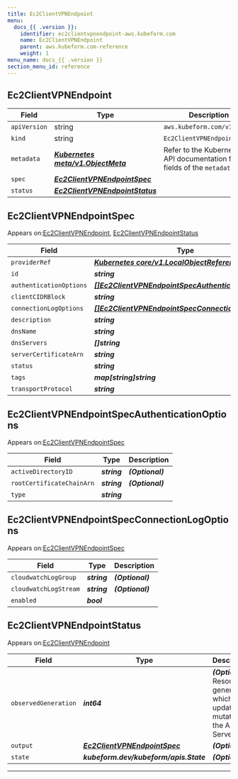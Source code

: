 ```yaml
---
title: Ec2ClientVPNEndpoint
menu:
  docs_{{ .version }}:
    identifier: ec2clientvpnendpoint-aws.kubeform.com
    name: Ec2ClientVPNEndpoint
    parent: aws.kubeform.com-reference
    weight: 1
menu_name: docs_{{ .version }}
section_menu_id: reference
---
```


## Ec2ClientVPNEndpoint
| Field | Type | Description |
| ------ | ----- | ----------- |
| `apiVersion` | string | `aws.kubeform.com/v1alpha1` |
|    `kind` | string | `Ec2ClientVPNEndpoint` |
| `metadata` | ***[Kubernetes meta/v1.ObjectMeta](https://kubernetes.io/docs/reference/generated/kubernetes-api/v1.13/#objectmeta-v1-meta)***|Refer to the Kubernetes API documentation for the fields of the `metadata` field.|
| `spec` | ***[Ec2ClientVPNEndpointSpec](#Ec2ClientVPNEndpointSpec)***||
| `status` | ***[Ec2ClientVPNEndpointStatus](#Ec2ClientVPNEndpointStatus)***||
## Ec2ClientVPNEndpointSpec

Appears on:[Ec2ClientVPNEndpoint](#Ec2ClientVPNEndpoint), [Ec2ClientVPNEndpointStatus](#Ec2ClientVPNEndpointStatus)

| Field | Type | Description |
| ------ | ----- | ----------- |
| `providerRef` | ***[Kubernetes core/v1.LocalObjectReference](https://kubernetes.io/docs/reference/generated/kubernetes-api/v1.13/#localobjectreference-v1-core)***||
| `id` | ***string***||
| `authenticationOptions` | ***[[]Ec2ClientVPNEndpointSpecAuthenticationOptions](#Ec2ClientVPNEndpointSpecAuthenticationOptions)***||
| `clientCIDRBlock` | ***string***||
| `connectionLogOptions` | ***[[]Ec2ClientVPNEndpointSpecConnectionLogOptions](#Ec2ClientVPNEndpointSpecConnectionLogOptions)***||
| `description` | ***string***| ***(Optional)*** |
| `dnsName` | ***string***| ***(Optional)*** |
| `dnsServers` | ***[]string***| ***(Optional)*** |
| `serverCertificateArn` | ***string***||
| `status` | ***string***| ***(Optional)*** |
| `tags` | ***map[string]string***| ***(Optional)*** |
| `transportProtocol` | ***string***| ***(Optional)*** |
## Ec2ClientVPNEndpointSpecAuthenticationOptions

Appears on:[Ec2ClientVPNEndpointSpec](#Ec2ClientVPNEndpointSpec)

| Field | Type | Description |
| ------ | ----- | ----------- |
| `activeDirectoryID` | ***string***| ***(Optional)*** |
| `rootCertificateChainArn` | ***string***| ***(Optional)*** |
| `type` | ***string***||
## Ec2ClientVPNEndpointSpecConnectionLogOptions

Appears on:[Ec2ClientVPNEndpointSpec](#Ec2ClientVPNEndpointSpec)

| Field | Type | Description |
| ------ | ----- | ----------- |
| `cloudwatchLogGroup` | ***string***| ***(Optional)*** |
| `cloudwatchLogStream` | ***string***| ***(Optional)*** |
| `enabled` | ***bool***||
## Ec2ClientVPNEndpointStatus

Appears on:[Ec2ClientVPNEndpoint](#Ec2ClientVPNEndpoint)

| Field | Type | Description |
| ------ | ----- | ----------- |
| `observedGeneration` | ***int64***| ***(Optional)*** Resource generation, which is updated on mutation by the API Server.|
| `output` | ***[Ec2ClientVPNEndpointSpec](#Ec2ClientVPNEndpointSpec)***| ***(Optional)*** |
| `state` | ***kubeform.dev/kubeform/apis.State***| ***(Optional)*** |
---

